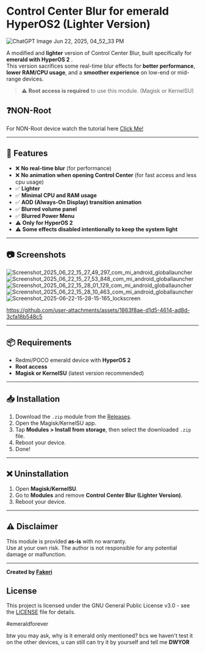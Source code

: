 # Control Center Blur for emerald HyperOS2 (Lighter Version)
![ChatGPT Image Jun 22, 2025, 04_52_33 PM](https://github.com/user-attachments/assets/84b06ee4-e7f3-4cf3-b192-3558408a2993)

A modified and **lighter** version of Control Center Blur, built specifically for **emerald with HyperOS 2** .  
This version sacrifices some real-time blur effects for **better performance**, **lower RAM/CPU usage**, and a **smoother experience** on low-end or mid-range devices.

> ⚠️ **Root access is required** to use this module. (Magisk or KernelSU)

## ❓NON-Root
For NON-Root device watch the tutorial here [Click Me!](https://www.tiktok.com/@emerald_g99/video/7451981653653654790?is_from_webapp=1&sender_device=pc&web_id=7509390879649957384)


---

## 🔧 Features

- ❌ **No real-time blur** (for performance)
- ❌ **No animation when opening Control Center** (for fast access and less cpu usage)
- ✅ **Lighter**
- ✅ **Minimal CPU and RAM usage**
- ✅ **AOD (Always-On Display) transition animation**
- ✅ **Blurred volume panel**
- ✅ **Blurred Power Menu**
- ⚠️ **Only for HyperOS 2**
- ⚠️ **Some effects disabled intentionally to keep the system light**

---

## 📷 Screenshots

![Screenshot_2025_06_22_15_27_49_297_com_mi_android_globallauncher](https://github.com/user-attachments/assets/85461d96-2d3a-4c67-99ef-7e7018e3076e)
![Screenshot_2025_06_22_15_27_53_848_com_mi_android_globallauncher](https://github.com/user-attachments/assets/e6f6fe85-6203-4b91-aa80-7649f0cf8f63)
![Screenshot_2025_06_22_15_28_01_129_com_mi_android_globallauncher](https://github.com/user-attachments/assets/25394ed1-ae5b-4165-b4e4-c1710f0d2752)
![Screenshot_2025_06_22_15_28_10_463_com_mi_android_globallauncher](https://github.com/user-attachments/assets/eed40282-7341-4037-adca-ca8f87c8e932)
![Screenshot_2025-06-22-15-28-15-165_lockscreen](https://github.com/user-attachments/assets/6b433479-a962-477f-91d8-b2f513fe882f)



https://github.com/user-attachments/assets/1863f8ae-d1d5-4614-ad8d-3cfa18b548c5



---

## 📦 Requirements

- Redmi/POCO emerald device with **HyperOS 2**
- **Root access**
- **Magisk or KernelSU** (latest version recommended)

---

## 📥 Installation

1. Download the `.zip` module from the [Releases](https://github.com/fakerieh/Control-Center-Blur-for-HyperOS2-but-LIGHTER-/releases).
2. Open the Magisk/KernelSU app.
3. Tap **Modules > Install from storage**, then select the downloaded `.zip` file.
4. Reboot your device.
5. Done!

---

## ❌ Uninstallation

1. Open **Magisk/KernelSU**.
2. Go to **Modules** and remove **Control Center Blur (Lighter Version)**.
3. Reboot your device.

---

## ⚠️ Disclaimer

This module is provided **as-is** with no warranty.  
Use at your own risk. The author is not responsible for any potential damage or malfunction.

---

**Created by [Fakeri](https://github.com/fakerieh)**

## License

This project is licensed under the GNU General Public License v3.0 - see the [LICENSE](./LICENSE) file for details.


#emeraldforever

btw you may ask, why is it emerald only mentioned? bcs we haven't test it on the other devices, u can still can try it by yourself and tell me **DWYOR**
